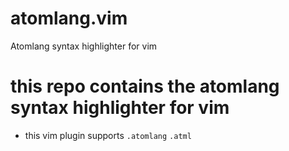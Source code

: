 # atomlang.vim
Atomlang syntax highlighter for vim

# this repo contains the atomlang syntax highlighter for vim
- this vim plugin supports ```.atomlang``` ```.atml```

